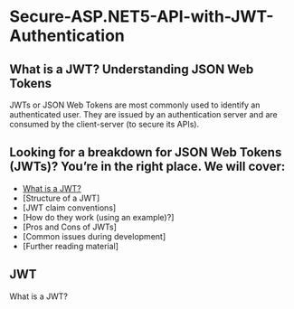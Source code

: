 # Secure-ASP.NET5-API-with-JWT-Authentication
## What is a JWT? Understanding JSON Web Tokens 
JWTs or JSON Web Tokens are most commonly used to identify an authenticated user. They are issued by an authentication server and are consumed by the client-server (to secure its APIs).

## Looking for a breakdown for JSON Web Tokens (JWTs)? You’re in the right place. We will cover:

* [What is a JWT?](#JWT)
* [Structure of a JWT]
* [JWT claim conventions]
* [How do they work (using an example)?]
* [Pros and Cons of JWTs]
* [Common issues during development]
* [Further reading material]

## JWT
What is a JWT?
